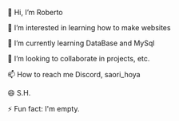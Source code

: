 👋 Hi, I’m Roberto

👀 I’m interested in learning how to make websites

🌱 I’m currently learning DataBase and MySql

💞️ I’m looking to collaborate in projects, etc.

📫 How to reach me Discord, saori_hoya

😄 S.H.

⚡ Fun fact: I'm empty.
